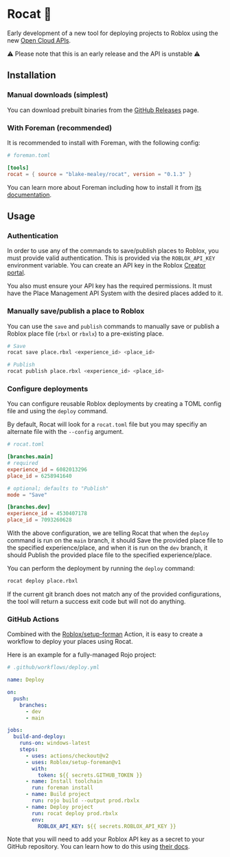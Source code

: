 # Rocat 🚀

Early development of a new tool for deploying projects to Roblox using the new [Open Cloud APIs](https://devforum.roblox.com/t/open-cloud-publishing-your-places-with-api-keys-is-now-live/1485135).

⚠ Please note that this is an early release and the API is unstable ⚠

## Installation

### Manual downloads (simplest)

You can download prebuilt binaries from the [GitHub Releases](https://github.com/blake-mealey/rocat/releases) page.

### With Foreman (recommended)

It is recommended to install with Foreman, with the following config:

```toml
# foreman.toml

[tools]
rocat = { source = "blake-mealey/rocat", version = "0.1.3" }
```

You can learn more about Foreman including how to install it from [its documentation](https://github.com/Roblox/foreman#readme).

## Usage

### Authentication

In order to use any of the commands to save/publish places to Roblox, you must provide valid authentication. This is provided via the `ROBLOX_API_KEY` environment variable. You can create an API key in the Roblox [Creator portal](https://create.roblox.com/credentials).

You also must ensure your API key has the required permissions. It must have the Place Management API System with the desired places added to it.

### Manually save/publish a place to Roblox

You can use the `save` and `publish` commands to manually save or publish a Roblox place file (`rbxl` or `rbxlx`) to a pre-existing place.

```sh
# Save
rocat save place.rbxl <experience_id> <place_id>

# Publish
rocat publish place.rbxl <experience_id> <place_id>
```

### Configure deployments

You can configure reusable Roblox deployments by creating a TOML config file and using the `deploy` command.

By default, Rocat will look for a `rocat.toml` file but you may specifiy an alternate file with the `--config` argument.

```toml
# rocat.toml

[branches.main]
# required
experience_id = 6082013296
place_id = 6258941640

# optional; defaults to "Publish"
mode = "Save"

[branches.dev]
experience_id = 4530407178
place_id = 7093260628
```

With the above configuration, we are telling Rocat that when the `deploy` command is run on the `main` branch, it should Save the provided place file to the specified experience/place, and when it is run on the `dev` branch, it should Publish the provided place file to the specified experience/place.

You can perform the deployment by running the `deploy` command:

```sh
rocat deploy place.rbxl
```

If the current git branch does not match any of the provided configurations, the tool will return a success exit code but will not do anything.

### GitHub Actions

Combined with the [Roblox/setup-forman](https://github.com/Roblox/setup-foreman) Action, it is easy to create a workflow to deploy your places using Rocat.

Here is an example for a fully-managed Rojo project:

```yml
# .github/workflows/deploy.yml

name: Deploy

on:
  push:
    branches:
      - dev
      - main

jobs:
  build-and-deploy:
    runs-on: windows-latest
    steps:
      - uses: actions/checkout@v2
      - uses: Roblox/setup-foreman@v1
        with:
          token: ${{ secrets.GITHUB_TOKEN }}
      - name: Install toolchain
        run: foreman install
      - name: Build project
        run: rojo build --output prod.rbxlx
      - name: Deploy project
        run: rocat deploy prod.rbxlx
        env:
          ROBLOX_API_KEY: ${{ secrets.ROBLOX_API_KEY }}
```

Note that you will need to add your Roblox API key as a secret to your GitHub repository. You can learn how to do this using [their docs](https://docs.github.com/en/actions/security-guides/encrypted-secrets#creating-encrypted-secrets-for-a-repository).
